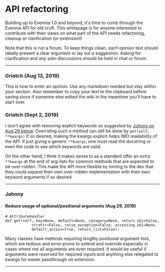# API refactoring

Building up to Evennia 1.0 and beyond, it's time to comb through the Evennia API for old cruft. This whitepage is for anyone interested to contribute with their views on what part of the API needs refactoring, cleanup or clarification (or extension!)

Note that this is not a forum. To keep things clean, each opinion text should ideally present a clear argument or lay out a suggestion. Asking for clarification and any side-discussions should be held in chat or forum.

---

### Griatch (Aug 13, 2019)

This is how to enter an opinion. Use any markdown needed but stay within your section. Also remember to copy your text to the clipboard before saving since if someone else edited the wiki in the meantime you'll have to start over. 

### Griatch (Sept 2, 2019)

I don't agree with removing explicit keywords as suggested by [Johnny on Aug 29 below](API-refactoring#reduce-usage-of-optionalpositional-arguments-aug-29-2019). Overriding such a method can still be done by `get(self, **kwargs)` if so desired, making the kwargs explicit helps IMO readability of the API. If just giving a generic `**kwargs`, one must read the docstring or even the code to see which keywords are valid. 

On the other hand, I think it makes sense to as a standard offer an extra `**kwargs` at the end of arg-lists for common methods that are expected to be over-ridden. This make the API more flexible by hinting to the dev that they could expand their own over-ridden implementation with their own keyword arguments if so desired.

---

### Johnny 

####  Reduce usage of optional/positional arguments (Aug 29, 2019)
```
# AttributeHandler
def get(self, key=None, default=None, category=None, return_obj=False,
            strattr=False, raise_exception=False, accessing_obj=None,
            default_access=True, return_list=False):
```
Many classes have methods requiring lengthy positional argument lists, which are tedious and error-prone to extend and override especially in cases where not all arguments are even required. It would be useful if arguments were reserved for required inputs and anything else relegated to kwargs for easier passthrough on extension.

---

